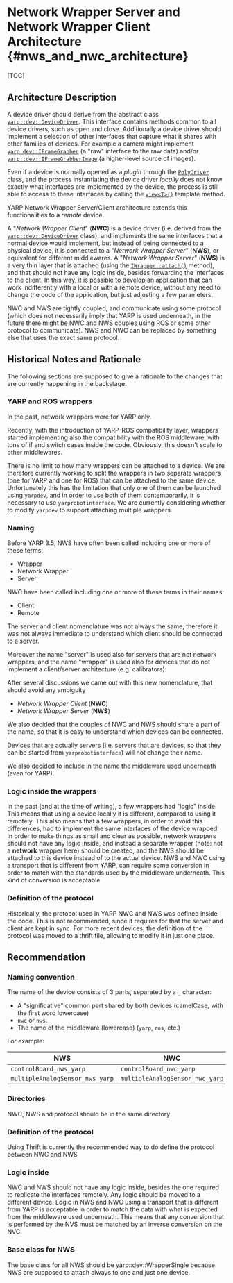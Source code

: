 Network Wrapper Server and Network Wrapper Client Architecture  {#nws_and_nwc_architecture}
=======

[TOC]

## Architecture Description

A device driver should derive from the abstract class [`yarp::dev::DeviceDriver`](http://www.yarp.it/git-master/classyarp_1_1dev_1_1DeviceDriver.html). This interface contains methods common to all device drivers, such as open and close. Additionally a device driver should implement a selection of other interfaces that capture what it shares with other families of devices. For example a camera might implement [`yarp:dev::IFrameGrabber`](http://www.yarp.it/git-master/classyarp_1_1dev_1_1IFrameGrabber.html) (a "raw" interface to the raw data) and/or [`yarp::dev::IFrameGrabberImage`](http://www.yarp.it/git-master/classyarp_1_1dev_1_1IFrameGrabberImage.html) (a higher-level source of images).

Even if a device is normally opened as a *plugin* through the [`PolyDriver`](http://www.yarp.it/git-master/classyarp_1_1dev_1_1PolyDriver.html) class, and the process instantiating the device driver *locally* does not know exactly what interfaces are implemented by the device, the process is still able to access to these interfaces by calling the [`view<T>()`](http://www.yarp.it/git-master/classyarp_1_1dev_1_1DeviceDriver.html#ad2a1b10de5dda3160d687ebb5f20577c) template method.

YARP Network Wrapper Server/Client architecture extends this functionalities to a *remote* device.

A "*Network Wrapper Client*" (**NWC**) is a device driver (i.e. derived from the [`yarp::dev::DeviceDriver`](http://www.yarp.it/git-master/classyarp_1_1dev_1_1DeviceDriver.html) class), and implements the same interfaces that a normal device would implement, but instead of being connected to a physical device, it is connected to a "*Network Wrapper Server*" (**NWS**), or equivalent for different middlewares.
A "*Network Wrapper Server*" (**NWS**) is a very thin layer that is attached (using the [`IWrapper::attach()`](http://www.yarp.it/git-master/classyarp_1_1dev_1_1IWrapper.html#ad7637d057fd26a32eb27f87a046fe095) method), and that should not have any logic inside, besides forwarding the interfaces to the client.
In this way, it is possible to develop an application that can work indifferently with a local or with a remote device, without any need to change the code of the application, but just adjusting a few parameters.

NWC and NWS are tightly coupled, and communicate using some protocol (which does not necessarily imply that YARP is used underneath, in the future there might be NWC and NWS couples using ROS or some other protocol to communicate).
NWS and NWC can be replaced by something else that uses the exact same protocol.

## Historical Notes and Rationale

The following sections are supposed to give a rationale to the changes that are currently happening in the backstage.

### YARP and ROS wrappers

In the past, network wrappers were for YARP only.

Recently, with the introduction of YARP-ROS compatibility layer, wrappers started implementing also the compatibility with the ROS middleware, with tons of if and switch cases inside the code. Obviously, this doesn't scale to other middlewares.

There is no limit to how many wrappers can be attached to a device. We are therefore currently working to split the wrappers in two separate wrappers (one for YARP and one for ROS) that can be attached to the same device. Unfortunately this has the limitation that only one of them can be launched using `yarpdev`, and in order to use both of them contemporarily, it is necessary to use `yarprobotinterface`. We are currently considering whether to modify `yarpdev` to support attaching multiple wrappers.

### Naming

Before YARP 3.5, NWS have often been called including one or more of these terms:

* Wrapper
* Network Wrapper
* Server

NWC have been called including one or more of these terms in their names:

* Client
* Remote

The server and client nomenclature was not always the same, therefore it was not always immediate to understand which client should be connected to a server.

Moreover the name "server" is used also for servers that are not network wrappers, and the name "wrapper" is used also for devices that do not implement a client/server architecture (e.g. calibrators).

After several discussions we came out with this new nomenclature, that should avoid any ambiguity

* *Network Wrapper Client* (**NWC**)
* *Network Wrapper Server* (**NWS**)

We also decided that the couples of NWC and NWS should share a part of the name, so that it is easy to understand which devices can be connected.

Devices that are actually servers (i.e. servers that are devices, so that they can be started from `yarprobotinterface`) will not change their name.

We also decided to include in the name the middleware used underneath (even for YARP).


### Logic inside the wrappers

In the past (and at the time of writing), a few wrappers had "logic" inside. This means that using a device locally it is different, compared to using it remotely. This also means that a few wrappers, in order to avoid this differences, had to implement the same interfaces of the device wrapped.
In order to make things as small and clear as possible, network wrappers should not have any logic inside, and instead a separate wrapper (note: not a **network** wrapper here) should be created, and the NWS should be attached to this device instead of to the actual device.
NWS and NWC using a transport that is different from YARP, can require some conversion in order to match with the standards used by the middleware underneath. This kind of conversion is acceptable

### Definition of the protocol

Historically, the protocol used in YARP NWC and NWS was defined inside the code. This is not recommended, since it requires for that the server and client are kept in sync. For more recent devices, the definition of the protocol was moved to a thrift file, allowing to modify it in just one place.


## Recommendation

### Naming convention

The name of the device consists of 3 parts, separated by a `_` character:
* A "significative" common part shared by both devices (camelCase, with the first word lowercase)
* `nwc` or `nws`.
* The name of the middleware (lowercase) (`yarp`, `ros`, etc.)

For example:

| NWS | NWC |
|----|----|
| `controlBoard_nws_yarp` | `controlBoard_nwc_yarp` |
| `multipleAnalogSensor_nws_yarp` | `multipleAnalogSensor_nwc_yarp`

### Directories

NWC, NWS and protocol should be in the same directory

### Definition of the protocol

Using Thrift is currently the recommended way to do define the protocol between NWC and NWS

### Logic inside

NWC and NWS should not have any logic inside, besides the one required to replicate the interfaces remotely. Any logic should be moved to a different device.
Logic in NWS and NWC using a transport that is different from YARP is acceptable in order to match the data with what is expected from the middleware used underneath. This means that any conversion that is performed by the NVS must be matched by an inverse conversion on the NVC.

### Base class for NWS

The base class for all NWS should be yarp::dev::WrapperSingle because NWS are supposed to attach always to one and just one device.
